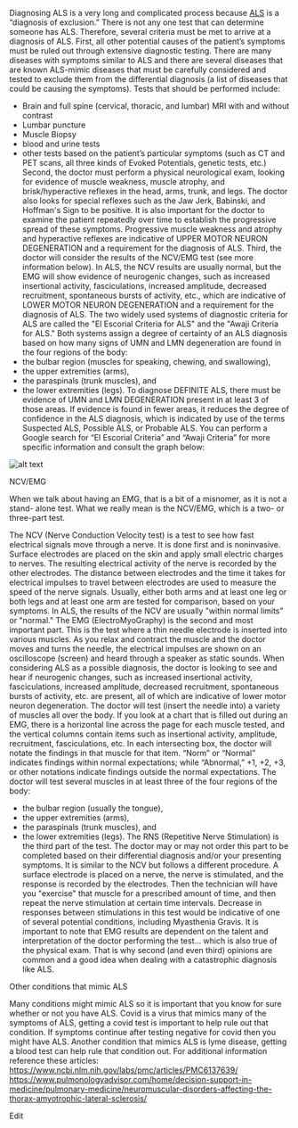 Diagnosing ALS is a very long and complicated process because [ALS](https://alswiki.github.io/wiki/en/Getting_Started.html) is a “diagnosis of exclusion.” There is not any one test that can determine someone has ALS. 
Therefore, several criteria must be met to arrive at a diagnosis of ALS. First, all other potential causes of the patient’s symptoms must be ruled out through extensive diagnostic testing. There are many diseases with symptoms similar to ALS
and there are several diseases that are known ALS-mimic diseases that must be
carefully considered and tested to exclude them from the differential diagnosis (a list of
diseases that could be causing the symptoms). Tests that should be performed include:
- Brain and full spine (cervical, thoracic, and lumbar) MRI with and without contrast
- Lumbar puncture
- Muscle Biopsy
- blood and urine tests
- other tests based on the patient’s particular symptoms (such as CT and PET scans, all
three kinds of Evoked Potentials, genetic tests, etc.)
Second, the doctor must perform a physical neurological exam, looking for evidence of
muscle weakness, muscle atrophy, and brisk/hyperactive reflexes in the head, arms,
trunk, and legs. The doctor also looks for special reflexes such as the Jaw Jerk,
Babinski, and Hoffman's Sign to be positive. It is also important for the doctor to
examine the patient repeatedly over time to establish the progressive spread of these
symptoms. Progressive muscle weakness and atrophy and hyperactive reflexes are
indicative of UPPER MOTOR NEURON DEGENERATION and a requirement for the
diagnosis of ALS.
Third, the doctor will consider the results of the NCV/EMG test (see more information
below). In ALS, the NCV results are usually normal, but the EMG will show evidence of
neurogenic changes, such as increased insertional activity, fasciculations, increased
amplitude, decreased recruitment, spontaneous bursts of activity, etc., which are
indicative of LOWER MOTOR NEURON DEGENERATION and a requirement for the
diagnosis of ALS.
The two widely used systems of diagnostic criteria for ALS are called the "El Escorial
Criteria for ALS" and the "Awaji Criteria for ALS." Both systems assign a degree of
certainty of an ALS diagnosis based on how many signs of UMN and LMN degeneration
are found in the four regions of the body:
- the bulbar region (muscles for speaking, chewing, and swallowing),
- the upper extremities (arms),
- the paraspinals (trunk muscles), and
- the lower extremities (legs).
To diagnose DEFINITE ALS, there must be evidence of UMN and LMN
DEGENERATION present in at least 3 of those areas. If evidence is found in fewer
areas, it reduces the degree of confidence in the ALS diagnosis, which is indicated by
use of the terms Suspected ALS, Possible ALS, or Probable ALS. You can perform a
Google search for “El Escorial Criteria” and “Awaji Criteria” for more specific information
and consult the graph below:

![alt text](https://www.researchgate.net/profile/Matthew-Kiernan-2/publication/51708903/figure/tbl2/AS:667068533833734@1536052940329/Criteria-for-diagnosis-of-ALS.png)

NCV/EMG

When we talk about having an EMG, that is a bit of a misnomer, as it is not a stand-
alone test. What we really mean is the NCV/EMG, which is a two- or three-part test.

The NCV (Nerve Conduction Velocity test) is a test to see how fast electrical signals
move through a nerve. It is done first and is noninvasive. Surface electrodes are placed
on the skin and apply small electric charges to nerves. The resulting electrical activity of
the nerve is recorded by the other electrodes. The distance between electrodes and the
time it takes for electrical impulses to travel between electrodes are used to measure
the speed of the nerve signals. Usually, either both arms and at least one leg or both
legs and at least one arm are tested for comparison, based on your symptoms. In ALS,
the results of the NCV are usually "within normal limits" or "normal."
The EMG (ElectroMyoGraphy) is the second and most important part. This is the test
where a thin needle electrode is inserted into various muscles. As you relax and
contract the muscle and the doctor moves and turns the needle, the electrical impulses
are shown on an oscilloscope (screen) and heard through a speaker as static sounds.
When considering ALS as a possible diagnosis, the doctor is looking to see and hear if
neurogenic changes, such as increased insertional activity, fasciculations, increased
amplitude, decreased recruitment, spontaneous bursts of activity, etc. are present, all of
which are indicative of lower motor neuron degeneration. The doctor will test (insert the
needle into) a variety of muscles all over the body. If you look at a chart that is filled out
during an EMG, there is a horizontal line across the page for each muscle tested, and
the vertical columns contain items such as insertional activity, amplitude, recruitment,
fasciculations, etc. In each intersecting box, the doctor will notate the findings in that
muscle for that item. “Norm” or “Normal” indicates findings within normal expectations;
while “Abnormal,” +1, +2, +3, or other notations indicate findings outside the normal
expectations. The doctor will test several muscles in at least three of the four regions of
the body:
- the bulbar region (usually the tongue),
- the upper extremities (arms),
- the paraspinals (trunk muscles), and
- the lower extremities (legs).
The RNS (Repetitive Nerve Stimulation) is the third part of the test. The doctor may or
may not order this part to be completed based on their differential diagnosis and/or your
presenting symptoms. It is similar to the NCV but follows a different procedure. A
surface electrode is placed on a nerve, the nerve is stimulated, and the response is
recorded by the electrodes. Then the technician will have you "exercise" that muscle for
a prescribed amount of time, and then repeat the nerve stimulation at certain time
intervals. Decrease in responses between stimulations in this test would be indicative of
one of several potential conditions, including Myasthenia Gravis.
It is important to note that EMG results are dependent on the talent and interpretation of
the doctor performing the test... which is also true of the physical exam. That is why
second (and even third) opinions are common and a good idea when dealing with a
catastrophic diagnosis like ALS.

Other conditions that mimic ALS

Many conditions might mimic ALS so it is important that you know for sure whether or not you have ALS. Covid is a virus that mimics many of the symptoms of ALS, getting a covid test is important to help rule out that condition. If symptoms continue after testing negative for covid then you might have ALS. Another condition that mimics ALS is lyme disease, getting a blood test can help rule that condition out. For additional information reference these articles:
https://www.ncbi.nlm.nih.gov/labs/pmc/articles/PMC6137639/
https://www.pulmonologyadvisor.com/home/decision-support-in-medicine/pulmonary-medicine/neuromuscular-disorders-affecting-the-thorax-amyotrophic-lateral-sclerosis/

Edit
